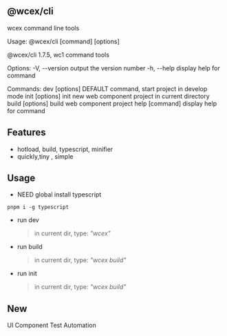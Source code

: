 ## @wcex/cli
wcex command line tools

Usage: @wcex/cli [command] [options]

@wcex/cli 1.7.5, wc1 command tools

Options:
  -V, --version    output the version number
  -h, --help       display help for command

Commands:
  dev [options]    DEFAULT command, start project in develop mode
  init [options]   init new web component project in current directory
  build [options]  build web component project
  help [command]   display help for command

## Features
- hotload, build, typescript, minifier
- quickly,tiny , simple
## Usage
- NEED global install typescript
```
pnpm i -g typescript
```

- run dev
  > in current dir, type:
  > _"wcex"_
- run build
  > in current dir, type:
  > _"wcex build"_
- run init
  > in current dir, type:
  > _"wcex build"_

## New
  UI Component Test Automation
  
